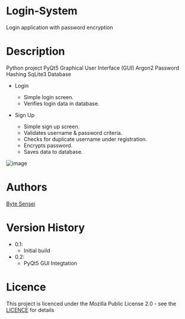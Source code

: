 # Login-System
Login application with password encryption

# Description
Python project
PyQt5 Graphical User Interface (GUI)
Argon2 Password Hashing
SqLite3 Database

- Login  
  - Simple login screen.  
  - Verifies login data in database.

- Sign Up  
  - Simple sign up screen.
  - Validates username & password criteria.
  - Checks for duplicate username under registration.
  - Encrypts password.  
  - Saves data to database.
 
![image](https://github.com/bytesenseidk/Login-System/assets/50791042/ea0abf9f-ee43-44eb-9537-268331a88724)

# Authors
[Byte Sensei](https://github.com/bytesenseidk)

# Version History
- 0.1:
  * Initial build
- 0.2:
  * PyQt5 GUI Integtation
   
# Licence
This project is licenced under the Mozilla Public License 2.0 - see the [LICENCE](https://github.com/LarsRosenkilde/MusicPlayer/blob/master/LICENCE) for details
